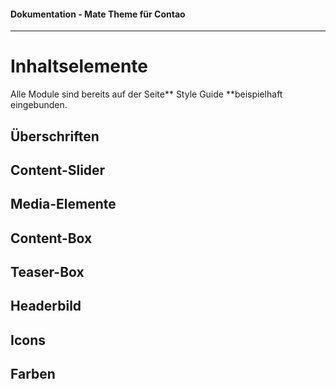 #### Dokumentation - Mate Theme für Contao

---

# Inhaltselemente

Alle Module sind bereits auf der Seite** Style Guide **beispielhaft eingebunden.

## Überschriften

## Content-Slider

## Media-Elemente

## Content-Box

## Teaser-Box

## Headerbild

## Icons

## Farben



